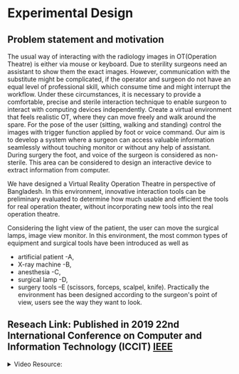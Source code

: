 # Experimental Design
## Problem statement and motivation

The usual way of interacting with the radiology images in OT(Operation Theatre) is either via mouse or keyboard. Due to sterility surgeons need an assistant to show them the exact images. However, communication with the substitute might be complicated, if the operator and surgeon do not have an equal level of professional skill, which consume time and might interrupt the workflow. Under these circumstances, it is necessary to provide a comfortable, precise and sterile interaction technique to enable surgeon to interact with computing devices independently. Create a virtual environment that feels realistic OT, where they can move freely and walk around the spare. For the pose of the user (sitting, walking and standing) control the images with trigger function applied by foot or voice command. Our aim is to develop a system where a surgeon can access valuable information seamlessly without touching monitor or without any help of assistant. During surgery the foot, and voice of the surgeon is considered as non-sterile. This area can be considered to design an interactive device to extract information from computer. 

We have designed a Virtual Reality Operation Theatre in perspective of Bangladesh. In  this environment, innovative interaction tools can be preliminary evaluated to determine how much usable and efficient the tools for real operation theater, without incorporating new tools into the real operation theatre. 

Considering the light view of the patient, the user can move the surgical lamps, image view monitor. In this environment, the most common types of equipment and surgical tools have been introduced as well as 
* artificial patient -A,
* X-ray machine -B, 
* anesthesia -C,
* surgical lamp -D,
* surgery tools –E (scissors, forceps, scalpel, knife).
Practically the environment has been designed according to the surgeon's point of view, users see the way they want to look.
## **Reseach Link**: Published in 2019 22nd International Conference on Computer and Information Technology (ICCIT) [IEEE](https://ieeexplore.ieee.org/abstract/document/9038175)

<details><summary>Video Resource:</summary>
<p>

| 1. Operation Theatre Room | 2. Voice Command | 3. Foot-Based |
| --- | --- | --- |
| [See on YouTube](https://youtu.be/J-Cj34Edk6U) [![OT Room Command](https://img.youtube.com/vi/J-Cj34Edk6U/1.jpg)](https://youtu.be/J-Cj34Edk6U) | [See on YouTube](https://youtu.be/iLQDs32sj8Q) [![Voice Command](https://img.youtube.com/vi/iLQDs32sj8Q/1.jpg)](https://youtu.be/iLQDs32sj8Q) | [See on YouTube](https://youtu.be/4YYAUGX2i8I) [![Footbased](https://img.youtube.com/vi/4YYAUGX2i8I/1.jpg)](https://youtu.be/4YYAUGX2i8I)

</p>
</details>
